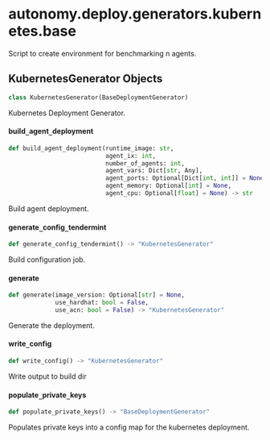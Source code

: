 <a id="autonomy.deploy.generators.kubernetes.base"></a>

# autonomy.deploy.generators.kubernetes.base

Script to create environment for benchmarking n agents.

<a id="autonomy.deploy.generators.kubernetes.base.KubernetesGenerator"></a>

## KubernetesGenerator Objects

```python
class KubernetesGenerator(BaseDeploymentGenerator)
```

Kubernetes Deployment Generator.

<a id="autonomy.deploy.generators.kubernetes.base.KubernetesGenerator.build_agent_deployment"></a>

#### build`_`agent`_`deployment

```python
def build_agent_deployment(runtime_image: str,
                           agent_ix: int,
                           number_of_agents: int,
                           agent_vars: Dict[str, Any],
                           agent_ports: Optional[Dict[int, int]] = None,
                           agent_memory: Optional[int] = None,
                           agent_cpu: Optional[float] = None) -> str
```

Build agent deployment.

<a id="autonomy.deploy.generators.kubernetes.base.KubernetesGenerator.generate_config_tendermint"></a>

#### generate`_`config`_`tendermint

```python
def generate_config_tendermint() -> "KubernetesGenerator"
```

Build configuration job.

<a id="autonomy.deploy.generators.kubernetes.base.KubernetesGenerator.generate"></a>

#### generate

```python
def generate(image_version: Optional[str] = None,
             use_hardhat: bool = False,
             use_acn: bool = False) -> "KubernetesGenerator"
```

Generate the deployment.

<a id="autonomy.deploy.generators.kubernetes.base.KubernetesGenerator.write_config"></a>

#### write`_`config

```python
def write_config() -> "KubernetesGenerator"
```

Write output to build dir

<a id="autonomy.deploy.generators.kubernetes.base.KubernetesGenerator.populate_private_keys"></a>

#### populate`_`private`_`keys

```python
def populate_private_keys() -> "BaseDeploymentGenerator"
```

Populates private keys into a config map for the kubernetes deployment.

